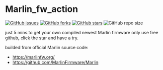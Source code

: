 # Marlin_fw_action
[![GitHub issues](https://img.shields.io/github/issues/ccccmagicboy/Marlinon_fw_action)](https://github.com/ccccmagicboy/Marlinon_fw_action/issues) [![GitHub forks](https://img.shields.io/github/forks/ccccmagicboy/Marlinon_fw_action)](https://github.com/ccccmagicboy/Marlinon_fw_action/network) [![GitHub stars](https://img.shields.io/github/stars/ccccmagicboy/Marlinon_fw_action)](https://github.com/ccccmagicboy/Marlinon_fw_action/stargazers)
![GitHub repo size](https://img.shields.io/github/repo-size/ccccmagicboy/Marlinon_fw_action)


just 5 mins to get your own compiled newest Marlin firmware only use free github, click the star and have a try.

builded from official Marlin source code:
- https://marlinfw.org/
- https://github.com/MarlinFirmware/Marlin



